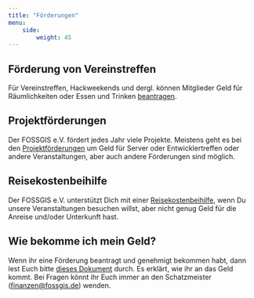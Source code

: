 ```yaml
---
title: "Förderungen"
menu:
    side:
        weight: 45
---
```


## Förderung von Vereinstreffen

Für Vereinstreffen, Hackweekends und dergl. können Mitglieder Geld für
Räumlichkeiten oder Essen und Trinken [beantragen](vereinstreffen).

## Projektförderungen

Der FOSSGIS e.V. fördert jedes Jahr viele Projekte. Meistens geht es bei den
[Projektförderungen](projektförderungen) um Geld für Server oder
Entwicklertreffen oder andere Veranstaltungen, aber auch andere Förderungen
sind möglich.

## Reisekostenbeihilfe

Der FOSSGIS e.V. unterstützt Dich mit einer
[Reisekostenbeihilfe](reisekostenbeihilfe), wenn Du unsere Veranstaltungen
besuchen willst, aber nicht genug Geld für die Anreise und/oder Unterkunft hast.

## Wie bekomme ich mein Geld?

Wenn ihr eine Förderung beantragt und genehmigt bekommen habt, dann lest Euch
bitte [dieses Dokument](/verein/finanzen/geld-ausgeben-und-zurück-bekommen)
durch. Es erklärt, wie ihr an das Geld kommt. Bei Fragen könnt ihr Euch immer
an den Schatzmeister (finanzen@fossgis.de) wenden.

